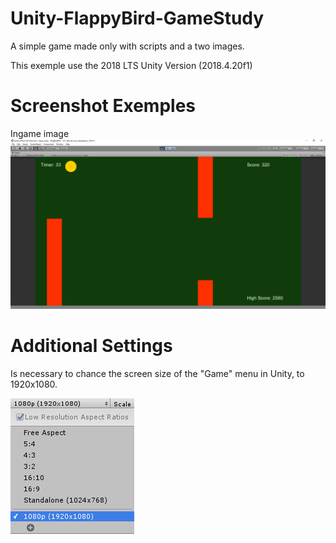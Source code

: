 # Unity-FlappyBird-GameStudy
A simple game made only with scripts and a two images.

This exemple use the 2018 LTS Unity Version (2018.4.20f1)

# Screenshot Exemples

Ingame image
![Screenshot](git-flappybird-01.jpg)

# Additional Settings 

Is necessary to chance the screen size of the "Game" menu in Unity, to 1920x1080.


![Screenshot](git-flappybird-02.png)
